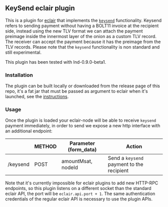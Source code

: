 ## KeySend eclair plugin

This is a plugin for [eclair](github.com/ACINQ/eclair) that implements the [`keysend`](https://wiki.ion.radar.tech/tech/research/sphinx-send) 
functionality. Keysend refers to sending payment without having a BOLT11 invoice at the recipient side, instead 
using the new TLV format we can attach the payment preimage inside the innermost layer of the onion as a custom 
TLV record. The receiver can accept the payment because it has the preimage from the TLV records. Please note that
the `keysend` functionality is non standard and still experimental.

This plugin has been tested with lnd-0.9.0-beta1.

### Installation
The plugin can be built locally or downloaded from the release page of this repo, it's a fat jar that must be 
passed as argument to eclair when it's launched, see the [instructions](https://github.com/ACINQ/eclair#plugins).

### Usage

Once the plugin is loaded your eclair-node will be able to receive `keysend` payment immediately, in order to send
we expose a new http interface with an additional endpoint:

|              | METHOD | Parameter (form_data) | Action                                                      |
|--------------|--------|-----------------------|-------------------------------------------------------------|
| /keysend | POST   | amountMsat, nodeId          | Send a `keysend` payment to the recipient      |

Note that it's currently impossible for eclair plugins to add new HTTP-RPC endpoints, so this plugin listens
on a different socket than the standard eclair API, the port will be `eclair.api.port + 1`. The same authentication
credentials of the regular eclair API is necessary to use the plugin APIs.